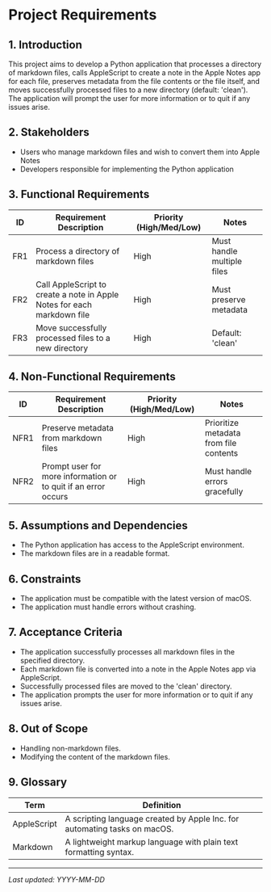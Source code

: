# Project Requirements

## 1. Introduction
This project aims to develop a Python application that processes a directory of markdown files, calls AppleScript to create a note in the Apple Notes app for each file, preserves metadata from the file contents or the file itself, and moves successfully processed files to a new directory (default: 'clean'). The application will prompt the user for more information or to quit if any issues arise.

## 2. Stakeholders
- Users who manage markdown files and wish to convert them into Apple Notes
- Developers responsible for implementing the Python application

## 3. Functional Requirements
| ID  | Requirement Description                | Priority (High/Med/Low) | Notes           |
|-----|----------------------------------------|-------------------------|-----------------|
| FR1 | Process a directory of markdown files  | High                    | Must handle multiple files |
| FR2 | Call AppleScript to create a note in Apple Notes for each markdown file | High | Must preserve metadata |
| FR3 | Move successfully processed files to a new directory | High | Default: 'clean' |

## 4. Non-Functional Requirements
| ID  | Requirement Description                | Priority (High/Med/Low) | Notes           |
|-----|----------------------------------------|-------------------------|-----------------|
| NFR1| Preserve metadata from markdown files  | High                    | Prioritize metadata from file contents |
| NFR2| Prompt user for more information or to quit if an error occurs | High | Must handle errors gracefully |

## 5. Assumptions and Dependencies
- The Python application has access to the AppleScript environment.
- The markdown files are in a readable format.

## 6. Constraints
- The application must be compatible with the latest version of macOS.
- The application must handle errors without crashing.

## 7. Acceptance Criteria
- The application successfully processes all markdown files in the specified directory.
- Each markdown file is converted into a note in the Apple Notes app via AppleScript.
- Successfully processed files are moved to the 'clean' directory.
- The application prompts the user for more information or to quit if any issues arise.

## 8. Out of Scope
- Handling non-markdown files.
- Modifying the content of the markdown files.

## 9. Glossary
| Term | Definition |
|------|------------|
| AppleScript | A scripting language created by Apple Inc. for automating tasks on macOS. |
| Markdown | A lightweight markup language with plain text formatting syntax. |

---

*Last updated: YYYY-MM-DD* 